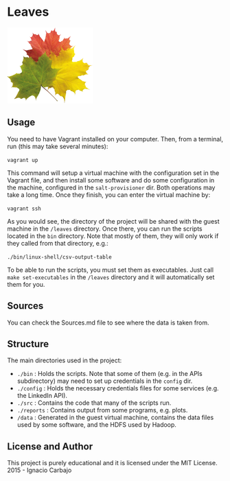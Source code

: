 # Leaves

[![Leaves Logo](/misc/logo.png)](https://github.com/igncp/leaves)

## Usage

You need to have Vagrant installed on your computer. Then, from a terminal, run (this may take several minutes):

`vagrant up`

This command will setup a virtual machine with the configuration set in the Vagrant file, and then install some software and do some configuration in the machine, configured in the `salt-provisioner` dir. Both operations may take a long time. Once they finish, you can enter the virtual machine by:

`vagrant ssh`

As you would see, the directory of the project will be shared with the guest machine in the `/leaves` directory. Once there, you can run the scripts located in the `bin` directory. Note that mostly of them, they will only work if they called from that directory, e.g.:

`./bin/linux-shell/csv-output-table`

To be able to run the scripts, you must set them as executables. Just call `make set-executables` in the `/leaves` directory and it will automatically set them for you.


## Sources
You can check the Sources.md file to see where the data is taken from.


## Structure
The main directories used in the project:
- `./bin` : Holds the scripts. Note that some of them (e.g. in the APIs subdirectory) may need to set up credentials in the `config` dir.
- `./config` : Holds the necessary credentials files for some services (e.g. the LinkedIn API).
- `./src` : Contains the code that many of the scripts run.
- `./reports` : Contains output from some programs, e.g. plots.
- `/data` : Generated in the guest virtual machine, contains the data files used by some software, and the HDFS used by Hadoop.

## License and Author
This project is purely educational and it is licensed under the MIT License.
2015 - Ignacio Carbajo